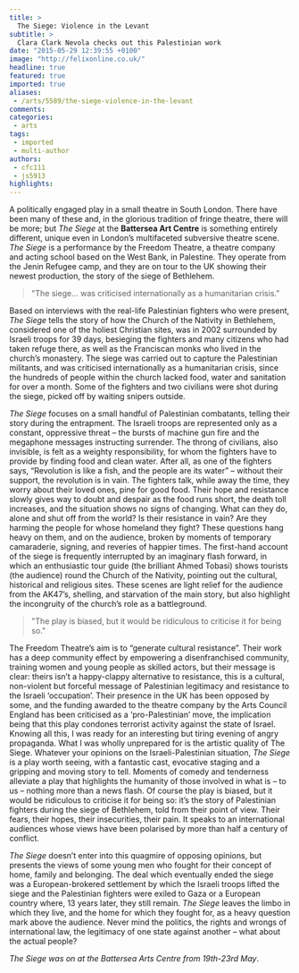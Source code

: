 ```yaml
---
title: >
  The Siege: Violence in the Levant
subtitle: >
  Clara Clark Nevola checks out this Palestinian work
date: "2015-05-29 12:39:55 +0100"
image: "http://felixonline.co.uk/"
headline: true
featured: true
imported: true
aliases:
 - /arts/5589/the-siege-violence-in-the-levant
comments:
categories:
 - arts
tags:
 - imported
 - multi-author
authors:
 - cfc111
 - js5913
highlights:
---
```


A politically engaged play in a small theatre in South London. There have been many of these and, in the glorious tradition of fringe theatre, there will be more; but _The Siege_ at the __Battersea Art Centre__ is something entirely different, unique even in London’s multifaceted subversive theatre scene. _The Siege_ is a performance by the Freedom Theatre, a theatre company and acting school based on the West Bank, in Palestine. They operate from the Jenin Refugee camp, and they are on tour to the UK showing their newest production, the story of the siege of Bethlehem.

> "The siege... was criticised internationally as a humanitarian crisis."

Based on interviews with the real-life Palestinian fighters who were present, _The Siege_ tells the story of how the Church of the Nativity in Bethlehem, considered one of the holiest Christian sites, was in 2002 surrounded by Israeli troops for 39 days, besieging the fighters and many citizens who had taken refuge there, as well as the Franciscan monks who lived in the church’s monastery. The siege was carried out to capture the Palestinian militants, and was criticised internationally as a humanitarian crisis, since the hundreds of people within the church lacked food, water and sanitation for over a month. Some of the fighters and two civilians were shot during the siege, picked off by waiting snipers outside.

_The Siege_ focuses on a small handful of Palestinian combatants, telling their story during the entrapment. The Israeli troops are represented only as a constant, oppressive threat – the bursts of machine gun fire and the megaphone messages instructing surrender. The throng of civilians, also invisible, is felt as a weighty responsibility, for whom the fighters have to provide by finding food and clean water. After all, as one of the fighters says, “Revolution is like a fish, and the people are its water” – without their support, the revolution is in vain. The fighters talk, while away the time, they worry about their loved ones, pine for good food. Their hope and resistance slowly gives way to doubt and despair as the food runs short, the death toll increases, and the situation shows no signs of changing. What can they do, alone and shut off from the world? Is their resistance in vain? Are they harming the people for whose homeland they fight? These questions hang heavy on them, and on the audience, broken by moments of temporary camaraderie, signing, and reveries of happier times. The first-hand account of the siege is frequently interrupted by an imaginary flash forward, in which an enthusiastic tour guide (the brilliant Ahmed Tobasi) shows tourists (the audience) round the Church of the Nativity, pointing out the cultural, historical and religious sites. These scenes are light relief for the audience from the AK47’s, shelling, and starvation of the main story, but also highlight the incongruity of the church’s role as a battleground.

> "The play is biased, but it would be ridiculous to criticise it for being so."

The Freedom Theatre’s aim is to “generate cultural resistance”. Their work has a deep community effect by empowering a disenfranchised community, training women and young people as skilled actors, but their message is clear: theirs isn’t a happy-clappy alternative to resistance, this is a cultural, non-violent but forceful message of Palestinian legitimacy and resistance to the Israeli ‘occupation’. Their presence in the UK has been opposed by some, and the funding awarded to the theatre company by the Arts Council England has been criticised as a ‘pro-Palestinian’ move, the implication being that this play condones terrorist activity against the state of Israel. Knowing all this, I was ready for an interesting but tiring evening of angry propaganda. What I was wholly unprepared for is the artistic quality of The Siege. Whatever your opinions on the Israeli-Palestinian situation, _The Siege_ is a play worth seeing, with a fantastic cast, evocative staging and a gripping and moving story to tell. Moments of comedy and tenderness alleviate a play that highlights the humanity of those involved in what is – to us – nothing more than a news flash. Of course the play is biased, but it would be ridiculous to criticise it for being so: it’s the story of Palestinian fighters during the siege of Bethlehem, told from their point of view. Their fears, their hopes, their insecurities, their pain. It speaks to an international audiences whose views have been polarised by more than half a century of conflict.

_The Siege_ doesn’t enter into this quagmire of opposing opinions, but presents the views of some young men who fought for their concept of home, family and belonging. The deal which eventually ended the siege was a European-brokered settlement by which the Israeli troops lifted the siege and the Palestinian fighters were exiled to Gaza or a European country where, 13 years later, they still remain. _The Siege_ leaves the limbo in which they live, and the home for which they fought for, as a heavy question mark above the audience. Never mind the politics, the rights and wrongs of international law, the legitimacy of one state against another – what about the actual people?

_The Siege was on at the Battersea Arts Centre from 19th-23rd May_.

